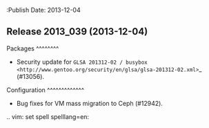 :Publish Date: 2013-12-04

Release 2013_039 (2013-12-04)
-----------------------------

Packages
^^^^^^^^

* Security update for `GLSA 201312-02 / busybox
  <http://www.gentoo.org/security/en/glsa/glsa-201312-02.xml>`_ (#13056).


Configuration
^^^^^^^^^^^^^

* Bug fixes for VM mass migration to Ceph (#12942).



.. vim: set spell spelllang=en:
